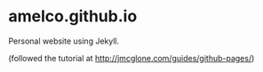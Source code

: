 # amelco.github.io

Personal website using Jekyll.

(followed the tutorial at http://jmcglone.com/guides/github-pages/)
